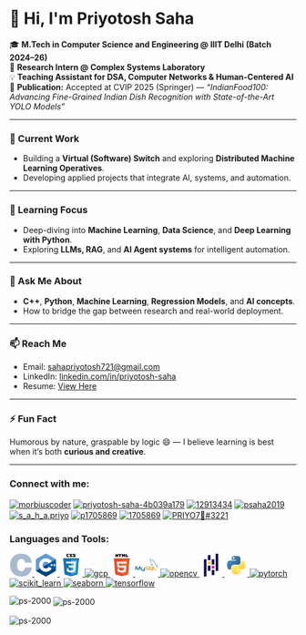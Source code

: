 # 👋 Hi, I'm Priyotosh Saha  

🎓 **M.Tech in Computer Science and Engineering @ IIIT Delhi (Batch 2024–26)**  
🔬 **Research Intern @ Complex Systems Laboratory**  
💡 **Teaching Assistant for DSA, Computer Networks & Human-Centered AI**  
📘 **Publication:** Accepted at CVIP 2025 (Springer) — *“IndianFood100: Advancing Fine-Grained Indian Dish Recognition with State-of-the-Art YOLO Models”*

---

### 🔭 Current Work
- Building a **Virtual (Software) Switch** and exploring **Distributed Machine Learning Operatives**.
- Developing applied projects that integrate AI, systems, and automation.

---

### 🌱 Learning Focus
- Deep-diving into **Machine Learning**, **Data Science**, and **Deep Learning with Python**.
- Exploring **LLMs, RAG**, and **AI Agent systems** for intelligent automation.

---

### 💬 Ask Me About
- **C++**, **Python**, **Machine Learning**, **Regression Models**, and **AI concepts**.
- How to bridge the gap between research and real-world deployment.

---

### 📫 Reach Me
- Email: [sahapriyotosh721@gmail.com](mailto:sahapriyotosh721@gmail.com)  
- LinkedIn: [linkedin.com/in/priyotosh-saha](https://www.linkedin.com/in/priyotosh-saha-4b039a179/)  
- Resume: [View Here](https://drive.google.com/file/d/1qn9mmCXFQ5F3ehy7FeQgriSmHh2SLTC-/view?usp=drive_link)

---

### ⚡ Fun Fact
Humorous by nature, graspable by logic 😄 — I believe learning is best when it’s both **curious and creative**.

---


<h3 align="left">Connect with me:</h3>
<p align="left">
<a href="https://twitter.com/morbiuscoder" target="blank"><img align="center" src="https://raw.githubusercontent.com/rahuldkjain/github-profile-readme-generator/master/src/images/icons/Social/twitter.svg" alt="morbiuscoder" height="30" width="40" /></a>
<a href="https://linkedin.com/in/priyotosh-saha-4b039a179" target="blank"><img align="center" src="https://raw.githubusercontent.com/rahuldkjain/github-profile-readme-generator/master/src/images/icons/Social/linked-in-alt.svg" alt="priyotosh-saha-4b039a179" height="30" width="40" /></a>
<a href="https://stackoverflow.com/users/12913434" target="blank"><img align="center" src="https://raw.githubusercontent.com/rahuldkjain/github-profile-readme-generator/master/src/images/icons/Social/stack-overflow.svg" alt="12913434" height="30" width="40" /></a>
<a href="https://kaggle.com/psaha2019" target="blank"><img align="center" src="https://raw.githubusercontent.com/rahuldkjain/github-profile-readme-generator/master/src/images/icons/Social/kaggle.svg" alt="psaha2019" height="30" width="40" /></a>
<a href="https://instagram.com/s_a_h_a.priyo" target="blank"><img align="center" src="https://raw.githubusercontent.com/rahuldkjain/github-profile-readme-generator/master/src/images/icons/Social/instagram.svg" alt="s_a_h_a.priyo" height="30" width="40" /></a>
<a href="https://www.hackerrank.com/p1705869" target="blank"><img align="center" src="https://raw.githubusercontent.com/rahuldkjain/github-profile-readme-generator/master/src/images/icons/Social/hackerrank.svg" alt="p1705869" height="30" width="40" /></a>
<a href="https://www.leetcode.com/1705869" target="blank"><img align="center" src="https://raw.githubusercontent.com/rahuldkjain/github-profile-readme-generator/master/src/images/icons/Social/leet-code.svg" alt="1705869" height="30" width="40" /></a>
<a href="https://discord.gg/PRIYO7🦁#3221" target="blank"><img align="center" src="https://raw.githubusercontent.com/rahuldkjain/github-profile-readme-generator/master/src/images/icons/Social/discord.svg" alt="PRIYO7🦁#3221" height="30" width="40" /></a>
</p>

<h3 align="left">Languages and Tools:</h3>
<p align="left"> <a href="https://www.cprogramming.com/" target="_blank" rel="noreferrer"> <img src="https://raw.githubusercontent.com/devicons/devicon/master/icons/c/c-original.svg" alt="c" width="40" height="40"/> </a> <a href="https://www.w3schools.com/cpp/" target="_blank" rel="noreferrer"> <img src="https://raw.githubusercontent.com/devicons/devicon/master/icons/cplusplus/cplusplus-original.svg" alt="cplusplus" width="40" height="40"/> </a> <a href="https://www.w3schools.com/css/" target="_blank" rel="noreferrer"> <img src="https://raw.githubusercontent.com/devicons/devicon/master/icons/css3/css3-original-wordmark.svg" alt="css3" width="40" height="40"/> </a> <a href="https://cloud.google.com" target="_blank" rel="noreferrer"> <img src="https://www.vectorlogo.zone/logos/google_cloud/google_cloud-icon.svg" alt="gcp" width="40" height="40"/> </a> <a href="https://www.w3.org/html/" target="_blank" rel="noreferrer"> <img src="https://raw.githubusercontent.com/devicons/devicon/master/icons/html5/html5-original-wordmark.svg" alt="html5" width="40" height="40"/> </a> <a href="https://www.mysql.com/" target="_blank" rel="noreferrer"> <img src="https://raw.githubusercontent.com/devicons/devicon/master/icons/mysql/mysql-original-wordmark.svg" alt="mysql" width="40" height="40"/> </a> <a href="https://opencv.org/" target="_blank" rel="noreferrer"> <img src="https://www.vectorlogo.zone/logos/opencv/opencv-icon.svg" alt="opencv" width="40" height="40"/> </a> <a href="https://pandas.pydata.org/" target="_blank" rel="noreferrer"> <img src="https://raw.githubusercontent.com/devicons/devicon/2ae2a900d2f041da66e950e4d48052658d850630/icons/pandas/pandas-original.svg" alt="pandas" width="40" height="40"/> </a> <a href="https://www.python.org" target="_blank" rel="noreferrer"> <img src="https://raw.githubusercontent.com/devicons/devicon/master/icons/python/python-original.svg" alt="python" width="40" height="40"/> </a> <a href="https://pytorch.org/" target="_blank" rel="noreferrer"> <img src="https://www.vectorlogo.zone/logos/pytorch/pytorch-icon.svg" alt="pytorch" width="40" height="40"/> </a> <a href="https://scikit-learn.org/" target="_blank" rel="noreferrer"> <img src="https://upload.wikimedia.org/wikipedia/commons/0/05/Scikit_learn_logo_small.svg" alt="scikit_learn" width="40" height="40"/> </a> <a href="https://seaborn.pydata.org/" target="_blank" rel="noreferrer"> <img src="https://seaborn.pydata.org/_images/logo-mark-lightbg.svg" alt="seaborn" width="40" height="40"/> </a> <a href="https://www.tensorflow.org" target="_blank" rel="noreferrer"> <img src="https://www.vectorlogo.zone/logos/tensorflow/tensorflow-icon.svg" alt="tensorflow" width="40" height="40"/> </a> </p>

<p><img align="left" src="https://github-readme-stats.vercel.app/api/top-langs?username=ps-2000&show_icons=true&locale=en&layout=compact" alt="ps-2000" /></p>

<p>&nbsp;<img align="center" src="https://github-readme-stats.vercel.app/api?username=ps-2000&show_icons=true&locale=en" alt="ps-2000" /></p>

<p><img align="center" src="https://github-readme-streak-stats.herokuapp.com/?user=ps-2000&" alt="ps-2000" /></p>
